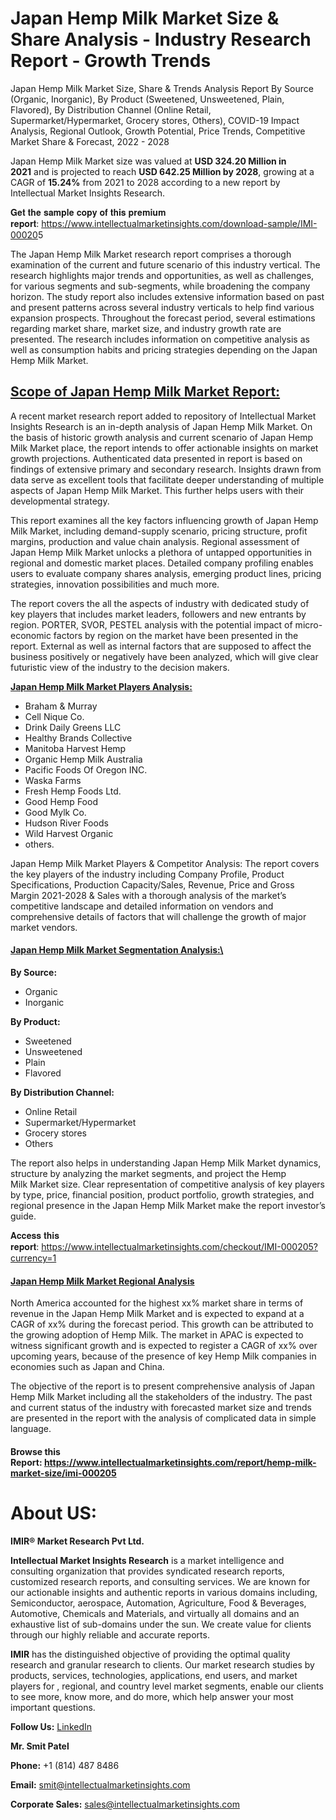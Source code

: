 <h1>Japan Hemp Milk Market Size &amp; Share Analysis - Industry Research Report - Growth Trends</h1>
<p>Japan Hemp Milk Market Size, Share &amp; Trends Analysis Report By Source (Organic, Inorganic), By Product (Sweetened, Unsweetened, Plain, Flavored), By Distribution Channel (Online Retail, Supermarket/Hypermarket, Grocery stores, Others), COVID-19 Impact Analysis, Regional Outlook, Growth Potential, Price Trends, Competitive Market Share &amp; Forecast, 2022 - 2028</p>
<p>Japan Hemp Milk Market size was valued at&nbsp;<strong>USD 324.20 Million in 2021</strong>&nbsp;and is projected to reach&nbsp;<strong>USD 642.25 Million by 2028</strong>, growing at a CAGR of&nbsp;<strong>15.24%</strong>&nbsp;from 2021 to 2028 according to a new report by Intellectual Market Insights Research.</p>
<p>𝐆𝐞𝐭 𝐭𝐡𝐞 𝐬𝐚𝐦𝐩𝐥𝐞 𝐜𝐨𝐩𝐲 𝐨𝐟 𝐭𝐡𝐢𝐬 𝐩𝐫𝐞𝐦𝐢𝐮𝐦 𝐫𝐞𝐩𝐨𝐫𝐭:&nbsp;<a href="https://www.intellectualmarketinsights.com/download-sample/IMI-00020">https://www.intellectualmarketinsights.com/download-sample/IMI-00020</a>5</p>
<p>The Japan Hemp Milk Market research report comprises a thorough examination of the current and future scenario of this industry vertical. The research highlights major trends and opportunities, as well as challenges, for various segments and sub-segments, while broadening the company horizon. The study report also includes extensive information based on past and present patterns across several industry verticals to help find various expansion prospects. Throughout the forecast period, several estimations regarding market share, market size, and industry growth rate are presented. The research includes information on competitive analysis as well as consumption habits and pricing strategies depending on the Japan Hemp Milk Market.</p>
<h2><u>Scope of Japan Hemp Milk Market Report:</u></h2>
<p>A recent market research report added to repository of Intellectual Market Insights Research is an in-depth analysis of Japan Hemp Milk Market. On the basis of historic growth analysis and current scenario of Japan Hemp Milk Market place, the report intends to offer actionable insights on market growth projections. Authenticated data presented in report is based on findings of extensive primary and secondary research. Insights drawn from data serve as excellent tools that facilitate deeper understanding of multiple aspects of Japan Hemp Milk Market. This further helps users with their developmental strategy.</p>
<p>This report examines all the key factors influencing growth of Japan Hemp Milk Market, including demand-supply scenario, pricing structure, profit margins, production and value chain analysis. Regional assessment of Japan Hemp Milk Market unlocks a plethora of untapped opportunities in regional and domestic market places. Detailed company profiling enables users to evaluate company shares analysis, emerging product lines, pricing strategies, innovation possibilities and much more.</p>
<p>The report covers the all the aspects of industry with dedicated study of key players that includes market leaders, followers and new entrants by region. PORTER, SVOR, PESTEL analysis with the potential impact of micro-economic factors by region on the market have been presented in the report. External as well as internal factors that are supposed to affect the business positively or negatively have been analyzed, which will give clear futuristic view of the industry to the decision makers.</p>
<p><strong><u>Japan Hemp Milk Market Players Analysis:</u></strong></p>
<ul>
<li>Braham &amp; Murray</li>
<li>Cell Nique Co.</li>
<li>Drink Daily Greens LLC</li>
<li>Healthy Brands Collective</li>
<li>Manitoba Harvest Hemp</li>
<li>Organic Hemp Milk Australia</li>
<li>Pacific Foods Of Oregon INC.</li>
<li>Waska Farms</li>
<li>Fresh Hemp Foods Ltd.</li>
<li>Good Hemp Food</li>
<li>Good Mylk Co.</li>
<li>Hudson River Foods</li>
<li>Wild Harvest Organic</li>
<li>others.</li>
</ul>
<p>Japan Hemp Milk Market Players &amp; Competitor Analysis: The report covers the key players of the industry including Company Profile, Product Specifications, Production Capacity/Sales, Revenue, Price and Gross Margin 2021-2028 &amp; Sales with a thorough analysis of the market&rsquo;s competitive landscape and detailed information on vendors and comprehensive details of factors that will challenge the growth of major market vendors.</p>
<h4><strong><u>Japan Hemp Milk Market Segmentation Analysis:\</u></strong></h4>
<p><strong>By Source:</strong></p>
<ul>
<li>Organic</li>
<li>Inorganic</li>
</ul>
<p><strong>By Product:</strong></p>
<ul>
<li>Sweetened</li>
<li>Unsweetened</li>
<li>Plain</li>
<li>Flavored</li>
</ul>
<p><strong>By Distribution Channel:</strong></p>
<ul>
<li>Online Retail</li>
<li>Supermarket/Hypermarket</li>
<li>Grocery stores</li>
<li>Others</li>
</ul>
<p>The report also helps in understanding Japan Hemp Milk Market dynamics, structure by analyzing the market segments, and project the Hemp Milk&nbsp;Market size. Clear representation of competitive analysis of key players by type, price, financial position, product portfolio, growth strategies, and regional presence in the Japan Hemp Milk Market make the report investor&rsquo;s guide.</p>
<p>𝐀𝐜𝐜𝐞𝐬𝐬 𝐭𝐡𝐢𝐬 𝐫𝐞𝐩𝐨𝐫𝐭:&nbsp;<a href="https://www.intellectualmarketinsights.com/checkout/IMI-000205?currency=1">https://www.intellectualmarketinsights.com/checkout/IMI-000205?currency=1</a>&nbsp;</p>
<h4><strong><u> Japan Hemp Milk Market Regional Analysis</u></strong></h4>
<p>North America accounted for the highest xx% market share in terms of revenue in the Japan Hemp Milk Market and is expected to expand at a CAGR of xx% during the forecast period. This growth can be attributed to the growing adoption of Hemp Milk. The market in APAC is expected to witness significant growth and is expected to register a CAGR of xx% over upcoming years, because of the presence of key Hemp Milk companies in economies such as Japan and China.</p>
<p>The objective of the report is to present comprehensive analysis of Japan Hemp Milk Market including all the stakeholders of the industry. The past and current status of the industry with forecasted market size and trends are presented in the report with the analysis of complicated data in simple language.</p>
<h4><strong>Browse this Report:&nbsp;<a href="https://www.intellectualmarketinsights.com/report/hemp-milk-market-size/imi-000205">https://www.intellectualmarketinsights.com/report/hemp-milk-market-size/imi-000205</a>&nbsp;</strong></h4>
<h1>About US:</h1>
<p><strong>IMIR&reg; Market Research Pvt Ltd.</strong></p>
<p><strong>Intellectual Market Insights Research</strong> is a market intelligence and consulting organization that provides syndicated research reports, customized research reports, and consulting services. We are known for our actionable insights and authentic reports in various domains including, Semiconductor, aerospace, Automation, Agriculture, Food &amp; Beverages, Automotive, Chemicals and Materials, and virtually all domains and an exhaustive list of sub-domains under the sun. We create value for clients through our highly reliable and accurate reports.</p>
<p><strong>IMIR</strong> has the distinguished objective of providing the optimal quality research and granular research to clients. Our market research studies by products, services, technologies, applications, end users, and market players for , regional, and country level market segments, enable our clients to see more, know more, and do more, which help answer your most important questions.</p>
<p><strong>Follow Us:</strong> <a href="https://www.linkedin.com/company/imir-marketresearch/">LinkedIn</a></p>
<p><strong>Mr. Smit Patel</strong></p>
<p><strong>Phone:</strong> +1 (814) 487 8486</p>
<p><strong>Email:</strong> <a href="mailto:smit@intellectualmarketinsights.com">smit@intellectualmarketinsights.com</a></p>
<p><strong>Corporate Sales:</strong> <a href="mailto:sales@intellectualmarketinsights.com">sales@intellectualmarketinsights.com</a></p>
<div>&nbsp;</div>
